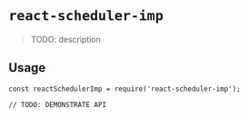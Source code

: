 # `react-scheduler-imp`

> TODO: description

## Usage

```
const reactSchedulerImp = require('react-scheduler-imp');

// TODO: DEMONSTRATE API
```
